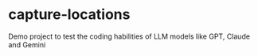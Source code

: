 # capture-locations
Demo project to test the coding habilities of LLM models like GPT, Claude and Gemini
